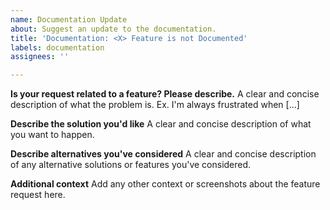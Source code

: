 ```yaml
---
name: Documentation Update
about: Suggest an update to the documentation.
title: 'Documentation: <X> Feature is not Documented'
labels: documentation
assignees: ''

---
```


**Is your request related to a feature? Please describe.**
A clear and concise description of what the problem is. Ex. I'm always frustrated when [...]

**Describe the solution you'd like**
A clear and concise description of what you want to happen.

**Describe alternatives you've considered**
A clear and concise description of any alternative solutions or features you've considered.

**Additional context**
Add any other context or screenshots about the feature request here.
